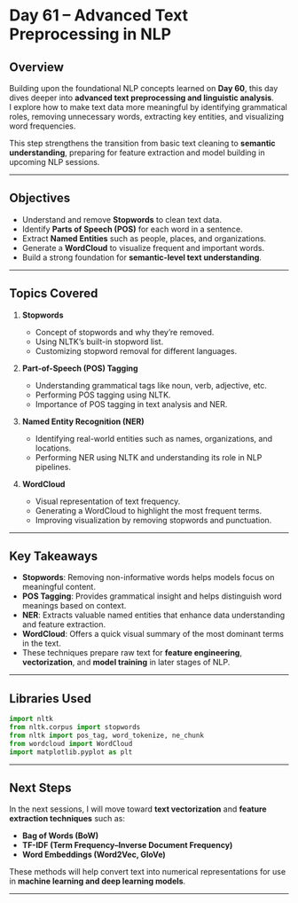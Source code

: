 # Day 61 – Advanced Text Preprocessing in NLP

## Overview
Building upon the foundational NLP concepts learned on **Day 60**, this day dives deeper into **advanced text preprocessing and linguistic analysis**.  
I explore how to make text data more meaningful by identifying grammatical roles, removing unnecessary words, extracting key entities, and visualizing word frequencies.

This step strengthens the transition from basic text cleaning to **semantic understanding**, preparing for feature extraction and model building in upcoming NLP sessions.

---

## Objectives
- Understand and remove **Stopwords** to clean text data.
- Identify **Parts of Speech (POS)** for each word in a sentence.
- Extract **Named Entities** such as people, places, and organizations.
- Generate a **WordCloud** to visualize frequent and important words.
- Build a strong foundation for **semantic-level text understanding**.

---

## Topics Covered

1. **Stopwords**
   - Concept of stopwords and why they’re removed.
   - Using NLTK’s built-in stopword list.
   - Customizing stopword removal for different languages.

2. **Part-of-Speech (POS) Tagging**
   - Understanding grammatical tags like noun, verb, adjective, etc.
   - Performing POS tagging using NLTK.
   - Importance of POS tagging in text analysis and NER.

3. **Named Entity Recognition (NER)**
   - Identifying real-world entities such as names, organizations, and locations.
   - Performing NER using NLTK and understanding its role in NLP pipelines.

4. **WordCloud**
   - Visual representation of text frequency.
   - Generating a WordCloud to highlight the most frequent terms.
   - Improving visualization by removing stopwords and punctuation.

---

## Key Takeaways

- **Stopwords**: Removing non-informative words helps models focus on meaningful content.  
- **POS Tagging**: Provides grammatical insight and helps distinguish word meanings based on context.  
- **NER**: Extracts valuable named entities that enhance data understanding and feature extraction.  
- **WordCloud**: Offers a quick visual summary of the most dominant terms in the text.  
- These techniques prepare raw text for **feature engineering**, **vectorization**, and **model training** in later stages of NLP.

---

## Libraries Used
```python
import nltk
from nltk.corpus import stopwords
from nltk import pos_tag, word_tokenize, ne_chunk
from wordcloud import WordCloud
import matplotlib.pyplot as plt
````

---

## Next Steps

In the next sessions, I will move toward **text vectorization** and **feature extraction techniques** such as:

* **Bag of Words (BoW)**
* **TF-IDF (Term Frequency–Inverse Document Frequency)**
* **Word Embeddings (Word2Vec, GloVe)**

These methods will help convert text into numerical representations for use in **machine learning and deep learning models**.

---
